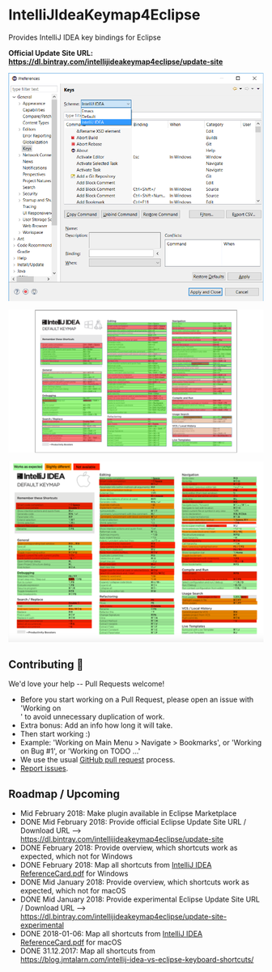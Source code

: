 # IntelliJIdeaKeymap4Eclipse
Provides IntelliJ IDEA key bindings for Eclipse

**Official Update Site URL: https://dl.bintray.com/intellijideakeymap4eclipse/update-site**

![alt text](https://github.com/IntelliJIdeaKeymap4Eclipse/IntelliJIdeaKeymap4Eclipse/blob/master/images_github/Eclipse_Preferences_Keys-IntelliJ_IDEA.png "Logo IntelliJ IDEA keymap")

![alt text](https://github.com/IntelliJIdeaKeymap4Eclipse/IntelliJIdeaKeymap4Eclipse/blob/master/images_github/intellij_keymap_win_linux.png "Overview IntelliJ IDEA keymap windows / linux")

![alt text](https://github.com/IntelliJIdeaKeymap4Eclipse/IntelliJIdeaKeymap4Eclipse/blob/master/images_github/intellij_keymap_macos.png "Overview IntelliJ IDEA keymap macOS")

## Contributing :green_heart:
We'd love your help -- Pull Requests welcome!
 * Before you start working on a Pull Request, please open an issue with 'Working on <section>' to avoid unnecessary duplication of work.
 * Extra bonus: Add an info how long it will take. 
 * Then start working :)
 * Example: 'Working on Main Menu > Navigate > Bookmarks', or 'Working on Bug #1', or 'Working on TODO ...'
 * We use the usual [GitHub pull request](https://help.github.com/articles/about-pull-requests/) process.
 * [Report issues](https://github.com/IntelliJIdeaKeymap4Eclipse/IntelliJIdeaKeymap4Eclipse/issues/new).

## Roadmap / Upcoming
 * Mid February 2018: Make plugin available in Eclipse Marketplace
 * DONE Mid February 2018: Provide official Eclipse Update Site URL / Download URL --> https://dl.bintray.com/intellijideakeymap4eclipse/update-site
 * DONE February 2018: Provide overview, which shortcuts work as expected, which not for Windows
 * DONE February 2018: Map all shortcuts from [IntelliJ IDEA ReferenceCard.pdf](https://resources.jetbrains.com/storage/products/intellij-idea/docs/IntelliJIDEA_ReferenceCard.pdf) for Windows
 * DONE Mid January 2018: Provide overview, which shortcuts work as expected, which not for macOS
 * DONE Mid January 2018: Provide experimental Eclipse Update Site URL / Download URL --> https://dl.bintray.com/intellijideakeymap4eclipse/update-site-experimental
 * DONE 2018-01-06: Map all shortcuts from  [IntelliJ IDEA ReferenceCard.pdf](https://resources.jetbrains.com/storage/products/intellij-idea/docs/IntelliJIDEA_ReferenceCard.pdf) for macOS
 * DONE 31.12.2017: Map all shortcuts from https://blog.jmtalarn.com/intellij-idea-vs-eclipse-keyboard-shortcuts/
